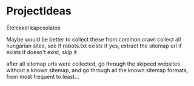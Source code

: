 # ProjectIdeas

Ételekkel kapcsolatos



Maybe would be better to collect these from common crawl
collect all hungarian sites, see if robots.txt exists
if yes, extract the sitemap url if exists
if doesn't exist, skip it

after all sitemap urls were collected,
go through the skipeed websites without a known sitemap,
and go through all the known sitemap formats, from most frequent to least...
